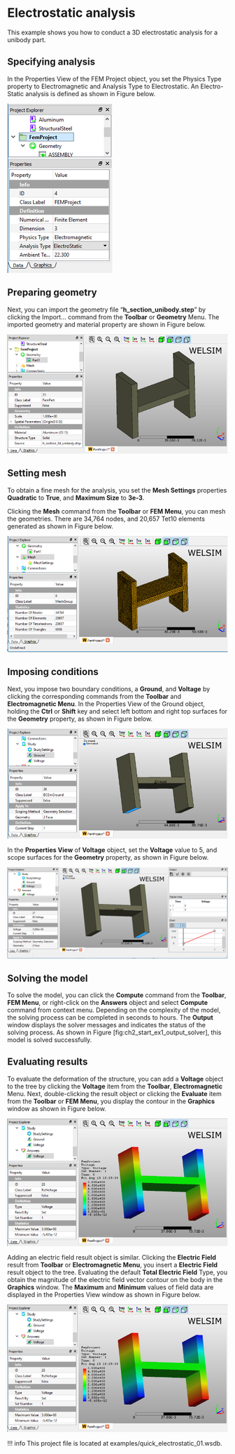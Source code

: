 # Electrostatic analysis
This example shows you how to conduct a 3D electrostatic analysis for a unibody part. 

## Specifying analysis 
In the Properties View of the FEM Project object, you set the Physics Type property to Electromagnetic and Analysis Type to Electrostatic. An Electro-Static analysis is defined as shown in Figure below.

![finite_element_analysis_welsim_ex6_analysis_type](../../../img/3_guide/ch2_start_ex6_analysis_type.png "Defining an Electrostatic analysis at the Properties View of FEM Project object.")


## Preparing geometry
Next, you can import the geometry file “**h_section_unibody.step**” by clicking the Import... command from the **Toolbar** or **Geometry** Menu. The imported geometry and material property are shown in Figure below.

![finite_element_analysis_welsim_ex6_geom_mat](../../../img/3_guide/ch2_start_ex6_geom_mat.png "Import a geometry and assign Aluminum material to the sole part.")


## Setting mesh
To obtain a fine mesh for the analysis, you set the **Mesh Settings** properties **Quadratic** to **True**, and **Maximum Size** to **3e-3**.

Clicking the **Mesh** command from the **Toolbar** or **FEM Menu**, you can mesh the geometries. There are 34,764 nodes, and 20,657 Tet10 elements generated as shown in Figure below.

![finite_element_analysis_welsim_ex6_mesh_data](../../../img/3_guide/ch2_start_ex6_mesh_data.png "The Properties View for the Mesh object. The generated mesh is consist of 34,764 nodes, and 20,657 Tet10 elements.")


## Imposing conditions
Next, you impose two boundary conditions, a **Ground**, and **Voltage** by clicking the corresponding commands from the **Toolbar** and **Electromagnetic Menu**. In the Properties View of the Ground object, holding the **Ctrl** or **Shift** key and select left bottom and right top surfaces for the **Geometry** property, as shown in Figure below.

![finite_element_analysis_welsim_ex6_bc_ground](../../../img/3_guide/ch2_start_ex6_bc_ground.png "Imposing a Ground boundary condition on left bottom and right top surfaces of the body.")

In the **Properties View** of **Voltage** object, set the **Voltage** value to 5, and scope surfaces for the **Geometry** property, as shown in Figure below.

![finite_element_analysis_welsim_ex6_bc_voltage](../../../img/3_guide/ch2_start_ex6_bc_voltage.png "Imposing a voltage boundary condition on the left top and right bottom surfaces of the body.")


## Solving the model
To solve the model, you can click the **Compute** command from the **Toolbar**, **FEM Menu**, or right-click on the **Answers** object and select **Compute** command from context menu. Depending on the complexity of the model, the solving process can be completed in seconds to hours. The **Output** window displays the solver messages and indicates the status of the solving process. As shown in Figure [fig:ch2_start_ex1_output_solver], this model is solved successfully.

## Evaluating results
To evaluate the deformation of the structure, you can add a **Voltage** object to the tree by clicking the **Voltage** item from the **Toolbar**, **Electromagnetic** Menu. Next, double-clicking the result object or clicking the **Evaluate** item from the **Toolbar** or **FEM Menu**, you display the contour in the **Graphics** window as shown in Figure below.

![finite_element_analysis_welsim_ex6_rst_voltage](../../../img/3_guide/ch2_start_ex6_rst_voltage.png "Evaluating and displaying the voltage of the body subjected to the given conditions.")

Adding an electric field result object is similar. Clicking the **Electric Field** result from **Toolbar** or **Electromagnetic Menu**, you insert a **Electric Field** result object to the tree. Evaluating the default **Total Electric Field** Type, you obtain the magnitude of the electric field vector contour on the body in the **Graphics** window. The **Maximum** and **Minimum** values of field data are displayed in the Properties View window as shown in Figure below.

![finite_element_analysis_welsim_ex6_rst_voltage](../../../img/3_guide/ch2_start_ex6_rst_voltage.png "Evaluating and displaying the total Electric Field result of the part subjected to the given conditions.")

!!! info
    This project file is located at examples/quick_electrostatic_01.wsdb.


